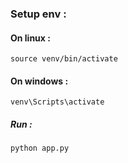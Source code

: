 ### Setup env :
#### On linux :
`source venv/bin/activate`

#### On windows :
`venv\Scripts\activate`

##### Run :
`python app.py`	
